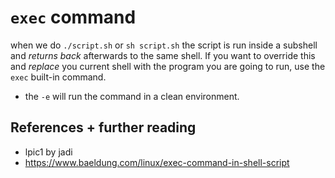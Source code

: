 # `exec` command

when we do `./script.sh` or `sh script.sh` the script is run inside a subshell
and _returns back_ afterwards to the same shell. If you want to override this
and _replace_ you current shell with the program you are going to run, use the
`exec` built-in command.
- the `-e` will run the command in a clean environment.


## References + further reading

- lpic1 by jadi
- https://www.baeldung.com/linux/exec-command-in-shell-script

